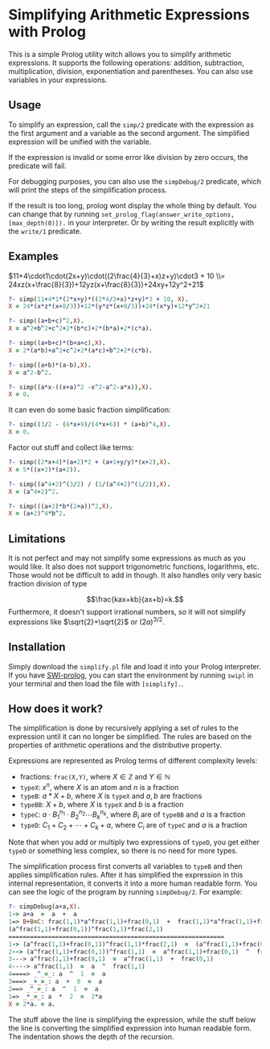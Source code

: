 # Simplifying Arithmetic Expressions with Prolog

This is a simple Prolog utility witch allows you to simplify arithmetic expressions. It supports the following operations: addition, subtraction, multiplication, division, exponentiation and parentheses. You can also use variables in your expressions.

## Usage

To simplify an expression, call the `simp/2` predicate with the expression as the first argument and a variable as the second argument. The simplified expression will be unified with the variable.

If the expression is invalid or some error like division by zero occurs, the predicate will fail.

For debugging purposes, you can also use the `simpDebug/2` predicate, which will print the steps of the simplification process.

If the result is too long, prolog wont display the whole thing by default. You can change that by running
`set_prolog_flag(answer_write_options,[max_depth(0)]).` in your interpreter. Or by writing the result explicitly with the `write/1` predicate.

## Examples

$11+4\cdot1\cdot(2x+y)\cdot((2\frac{4}{3}+x)z+y)\cdot3 + 10
\\= 24xz(x+\frac{8}{3})+12yz(x+\frac{8}{3})+24xy+12y^2+21$

```prolog
?- simp(11+4*1*(2*x+y)*((2*4/3+x)*z+y)*3 + 10, X).
X = 24*(x*z*(x+8/3))+12*(y*z*(x+8/3))+24*(x*y)+12*y^2+21
```

```prolog
?- simp((a+b+c)^2,X).
X = a^2+b^2+c^2+2*(b*c)+2*(b*a)+2*(c*a).

?- simp((a+b+c)*(b+a+c),X).
X = 2*(a*b)+a^2+c^2+2*(a*c)+b^2+2*(c*b).

?- simp((a+b)*(a-b),X).
X = a^2-b^2.

?- simp((a*x-((x+a)^2 -x^2-a^2-a*x)),X).
X = 0.
```

It can even do some basic fraction simplification:

```prolog
?- simp((3/2 - (6*x+9)/(4*x+6)) * (a+b)^4,X).
X = 0.
```

Factor out stuff and collect like terms:

```prolog
?- simp((2*x+4)*(a+2)*2 + (a+1+y/y)*(x+2),X).
X = 5*((x+2)*(a+2)).

?- simp((a^4+2)^(3/2) / (1/(a^4+2)^(1/2)),X).
X = (a^4+2)^2.

?- simp(((a+2)*b*(2+a))^2,X).
X = (a+2)^4*b^2.
```

## Limitations

It is not perfect and may not simplify some expressions as much as you would like. It also does not support trigonometric functions, logarithms, etc. Those would not be difficult to add in though. It also handles only very basic fraction division of type

$$\frac{kax+kb}{ax+b}=k.$$
Furthermore, it doesn't support irrational numbers, so it will not simplify expressions like $\sqrt{2}+\sqrt{2}$ or $(2a)^{3/2}$.

## Installation

Simply download the `simplify.pl` file and load it into your Prolog interpreter. If you have [SWI-prolog](https://www.swi-prolog.org/), you can start the environment by running `swipl` in your terminal and then load the file with `[simplify].`.

## How does it work?

The simplification is done by recursively applying a set of rules to the expression until it can no longer be simplified. The rules are based on the properties of arithmetic operations and the distributive property.

Expressions are represented as Prolog terms of different complexity levels:

- fractions: `frac(X,Y)`, where $X\in\mathbb{Z}$ and $Y\in\mathbb{N}$
- `typeX`: $x^n$, where $X$ is an atom and $n$ is a fraction
- `typeB`: $a*X+b$, where $X$ is `typeX` and $a,\,b$ are fractions
- `typeBB`: $X+b$, where $X$ is `typeX` and $b$ is a fraction
- `typeC`: $a\cdot B_1^{n_1}\cdot B_2^{n_2}\cdots B_k^{n_k}$, where $B_i$ are of `typeBB` and $a$ is a fraction
- `typeD`: $C_1+C_2+\cdots+C_k + a$, where $C_i$ are of `typeC` and $a$ is a fraction

Note that when you add or multiply two expressions of `typeD`, you get either `typeD` or something less complex, so there is no need for more types.

The simplification process first converts all variables to `typeB` and then applies simplification rules. After it has simplified the expression in this internal representation, it converts it into a more human readable form. You can see the logic of the program by running `simpDebug/2`. For example:

```prolog
?- simpDebug(a+a,X).
1-> a+a  =  a  +  a
1=> B+B=C: frac(1,1)*a^frac(1,1)+frac(0,1)  +  frac(1,1)*a^frac(1,1)+frac(0,1)  =  (a^frac(1,1)+frac(0,1))^frac(1,1)*frac(2,1)
(a^frac(1,1)+frac(0,1))^frac(1,1)*frac(2,1)
============================================================
1-> (a^frac(1,1)+frac(0,1))^frac(1,1)*frac(2,1)  =  (a^frac(1,1)+frac(0,1))^frac(1,1)  *  frac(2,1)
2--> (a^frac(1,1)+frac(0,1))^frac(1,1)  =  a^frac(1,1)+frac(0,1)  ^  frac(1,1)
3---> a^frac(1,1)+frac(0,1)  =  a^frac(1,1)  +  frac(0,1)
4----> a^frac(1,1)  =  a  ^  frac(1,1)
4====> _^_=_: a  ^  1  =  a
3===> _+_=_: a  +  0  =  a
2==> _^_=_: a  ^  1  =  a
1=> _*_=_: a  *  2  =  2*a
X = 2*a. = a.
```

The stuff above the line is simplifying the expression, while the stuff below the line is converting the simplified expression into human readable form. The indentation shows the depth of the recursion.
